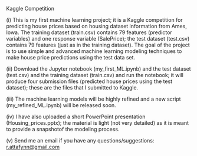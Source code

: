 Kaggle Competition

(i) This is my first machine learning project; it is a Kaggle competition for predicting house prices based on housing dataset information from Ames, Iowa. The training dataset (train.csv) contains 79 features (predictor variables) and one response variable (SalePrice); the test dataset (test.csv) contains 79 features (just as in the training dataset). The goal of the project is to use simple and advanced machine learning modeling techniques to make house price predictions using the test data set. 

(ii) Download the Jupyter notebook (my_first_ML.ipynb) and the test dataset (test.csv) and the training dataset (train.csv) and run the notebook; it will produce four submission files (predicted house prices using the test dataset); these are the files that I submitted to Kaggle. 

(iii) The machine learning models will be highly refined and a new script (my_refined_ML.ipynb) will be released soon.

(iv) I have also uploaded a short PowerPoint presentation (Housing_prices.pptx); the material is light (not very detailed) as it is meant to provide a snapshotof the modeling process.

(v) Send me an email if you have any questions/suggestions: r.attafynn@gmail.com 
